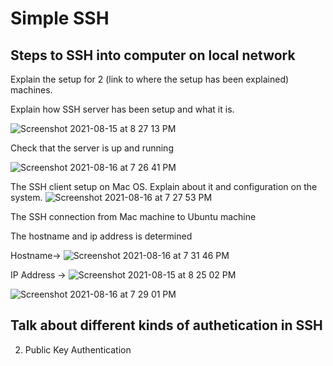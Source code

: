 # Simple SSH

## Steps to SSH into computer on local network

Explain the setup for 2 (link to where the setup has been explained) machines.

Explain how SSH server has been setup and what it is.





![Screenshot 2021-08-15 at 8 27 13 PM](https://user-images.githubusercontent.com/42912140/129575124-7fd2f4bd-99ff-4382-89a9-0d72e91dd95e.png)


Check that the server is up and running

![Screenshot 2021-08-16 at 7 26 41 PM](https://user-images.githubusercontent.com/42912140/129575325-c6759575-3397-49d2-83a2-6ab3653adf82.png)



The SSH client setup on Mac OS. Explain about it and configuration on the system.
![Screenshot 2021-08-16 at 7 27 53 PM](https://user-images.githubusercontent.com/42912140/129575502-c69d0c4c-2e7d-4b46-83d4-18cc5b243ee3.png)


The SSH connection from Mac machine to Ubuntu machine

The hostname and ip address is determined

Hostname->
![Screenshot 2021-08-16 at 7 31 46 PM](https://user-images.githubusercontent.com/42912140/129576125-d6de2205-5227-4b97-9c06-febf9766b8e3.png)

IP Address ->
![Screenshot 2021-08-15 at 8 25 02 PM](https://user-images.githubusercontent.com/42912140/129575204-5fb7308c-98d4-43b9-b28f-b790ec5cfb04.png)




![Screenshot 2021-08-16 at 7 29 01 PM](https://user-images.githubusercontent.com/42912140/129575695-32632541-e740-4154-a688-2538566dc6dd.png)

## Talk about different kinds of authetication in SSH

2. Public Key Authentication
